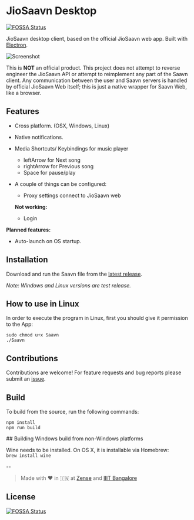 # JioSaavn Desktop
[![FOSSA Status](https://app.fossa.io/api/projects/git%2Bgithub.com%2Farkokoley%2Fsaavn.svg?type=shield)](https://app.fossa.io/projects/git%2Bgithub.com%2Farkokoley%2Fsaavn?ref=badge_shield)

JioSaavn desktop client, based on the official JioSaavn web app. Built with [Electron](http://electron.atom.io/).  

![Screenshot](https://raw.githubusercontent.com/arkokoley/saavn/master/assets/screenshot.png)

This is **NOT** an official product. This project does not attempt to reverse engineer the JioSaavn API or attempt to reimplement any part of the Saavn client. Any communication between the user and Saavn servers is handled by official JioSaavn Web itself; this is just a native wrapper for Saavn Web, like a browser.

## Features

* Cross platform. (OSX, Windows, Linux)  
* Native notifications.  
* Media Shortcuts/ Keybindings for music player
  * leftArrow for Next song
  * rightArrow for Previous song
  * Space for pause/play
* A couple of things can be configured:  
  * Proxy settings connect to JioSaavn web  

  **Not working:**
    * Login

**Planned features:**  

* Auto-launch on OS startup.  

## Installation

Download and run the Saavn file from the [latest release](https://github.com/arkokoley/saavn/releases).  

*Note: Windows and Linux versions are test release.*

## How to use in Linux

In order to execute the program in Linux, first you should give it permission to the App:

`sudo chmod u+x Saavn`  
`./Saavn`  

## Contributions

Contributions are welcome! For feature requests and bug reports please submit an [issue](https://github.com/arkokoley/saavn/issues).

## Build

To build from the source, run the following commands:  

`npm install`  
`npm run build`  

## Building Windows build from non-Windows platforms

Wine needs to be installed. On OS X, it is installable via Homebrew:  
`brew install wine`

--

> Made with :heart: in :india: at [Zense](//zense.co.in) and [IIIT Bangalore](//www.iiitb.ac.in)


## License
[![FOSSA Status](https://app.fossa.io/api/projects/git%2Bgithub.com%2Farkokoley%2Fsaavn.svg?type=large)](https://app.fossa.io/projects/git%2Bgithub.com%2Farkokoley%2Fsaavn?ref=badge_large)
